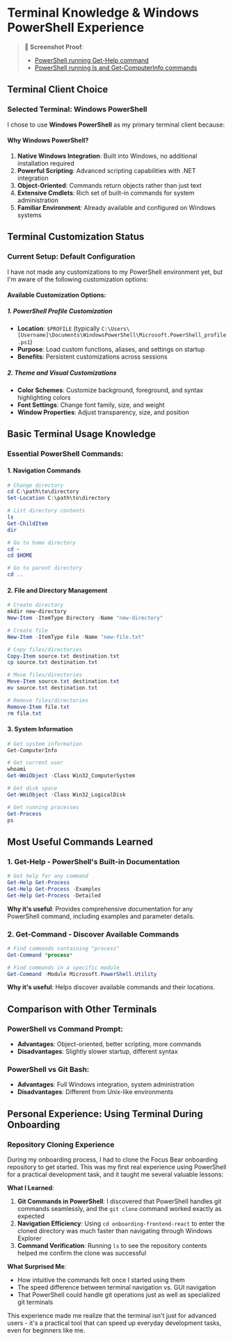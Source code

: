 # Terminal Knowledge & Windows PowerShell Experience

> **📸 Screenshot Proof**: 
> - [PowerShell running Get-Help command](./screenshots/running-command1.png)
> - [PowerShell running ls and Get-ComputerInfo commands](./screenshots/running-command2.png)

## Terminal Client Choice

### Selected Terminal: **Windows PowerShell**
I chose to use **Windows PowerShell** as my primary terminal client because:

#### Why Windows PowerShell?
1. **Native Windows Integration**: Built into Windows, no additional installation required
2. **Powerful Scripting**: Advanced scripting capabilities with .NET integration
3. **Object-Oriented**: Commands return objects rather than just text
4. **Extensive Cmdlets**: Rich set of built-in commands for system administration
5. **Familiar Environment**: Already available and configured on Windows systems


## Terminal Customization Status

### Current Setup: **Default Configuration**
I have not made any customizations to my PowerShell environment yet, but I'm aware of the following customization options:

#### Available Customization Options:

##### 1. **PowerShell Profile Customization**
- **Location**: `$PROFILE` (typically `C:\Users\[Username]\Documents\WindowsPowerShell\Microsoft.PowerShell_profile.ps1`)
- **Purpose**: Load custom functions, aliases, and settings on startup
- **Benefits**: Persistent customizations across sessions

##### 2. **Theme and Visual Customizations**
- **Color Schemes**: Customize background, foreground, and syntax highlighting colors
- **Font Settings**: Change font family, size, and weight
- **Window Properties**: Adjust transparency, size, and position

## Basic Terminal Usage Knowledge

### Essential PowerShell Commands:

#### 1. **Navigation Commands**
```powershell
# Change directory
cd C:\path\to\directory
Set-Location C:\path\to\directory

# List directory contents
ls
Get-ChildItem
dir

# Go to home directory
cd ~
cd $HOME

# Go to parent directory
cd ..
```

#### 2. **File and Directory Management**
```powershell
# Create directory
mkdir new-directory
New-Item -ItemType Directory -Name "new-directory"

# Create file
New-Item -ItemType File -Name "new-file.txt"

# Copy files/directories
Copy-Item source.txt destination.txt
cp source.txt destination.txt

# Move files/directories
Move-Item source.txt destination.txt
mv source.txt destination.txt

# Remove files/directories
Remove-Item file.txt
rm file.txt
```

#### 3. **System Information**
```powershell
# Get system information
Get-ComputerInfo

# Get current user
whoami
Get-WmiObject -Class Win32_ComputerSystem

# Get disk space
Get-WmiObject -Class Win32_LogicalDisk

# Get running processes
Get-Process
ps
```

## Most Useful Commands Learned

### 1. **Get-Help** - PowerShell's Built-in Documentation
```powershell
# Get help for any command
Get-Help Get-Process
Get-Help Get-Process -Examples
Get-Help Get-Process -Detailed
```

**Why it's useful**: Provides comprehensive documentation for any PowerShell command, including examples and parameter details.

### 2. **Get-Command** - Discover Available Commands
```powershell
# Find commands containing "process"
Get-Command *process*

# Find commands in a specific module
Get-Command -Module Microsoft.PowerShell.Utility
```

**Why it's useful**: Helps discover available commands and their locations.


## Comparison with Other Terminals

### PowerShell vs Command Prompt:
- **Advantages**: Object-oriented, better scripting, more commands
- **Disadvantages**: Slightly slower startup, different syntax


### PowerShell vs Git Bash:
- **Advantages**: Full Windows integration, system administration
- **Disadvantages**: Different from Unix-like environments

## Personal Experience: Using Terminal During Onboarding

### Repository Cloning Experience
During my onboarding process, I had to clone the Focus Bear onboarding repository to get started. This was my first real experience using PowerShell for a practical development task, and it taught me several valuable lessons:

**What I Learned**:
1. **Git Commands in PowerShell**: I discovered that PowerShell handles git commands seamlessly, and the `git clone` command worked exactly as expected
2. **Navigation Efficiency**: Using `cd onboarding-frontend-react` to enter the cloned directory was much faster than navigating through Windows Explorer
3. **Command Verification**: Running `ls` to see the repository contents helped me confirm the clone was successful

**What Surprised Me**: 
- How intuitive the commands felt once I started using them
- The speed difference between terminal navigation vs. GUI navigation
- That PowerShell could handle git operations just as well as specialized git terminals

This experience made me realize that the terminal isn't just for advanced users - it's a practical tool that can speed up everyday development tasks, even for beginners like me.


